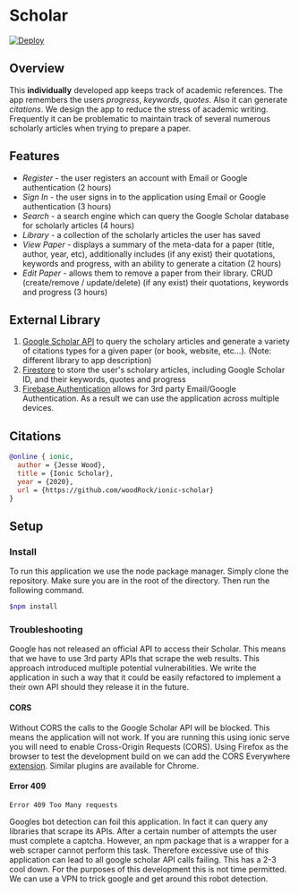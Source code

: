 # Scholar
[![Deploy](https://github.com/woodRock/ionic-scholar/actions/workflows/deploy.yml/badge.svg)](https://github.com/woodRock/ionic-scholar/actions/workflows/deploy.yml)

## Overview

This **individually** developed app keeps track of academic references. The app remembers the users _progress_, _keywords_, _quotes_. Also it can generate _citations_. We design the app to reduce the stress of academic writing. Frequently it can be problematic to maintain track of several numerous scholarly articles when trying to prepare a paper.

## Features

- _Register_ - the user registers an account with Email or Google authentication (2 hours)
- _Sign In_ - the user signs in to the application using Email or Google authentication (3 hours)
- _Search_ - a search engine which can query the Google Scholar database for scholarly articles (4 hours)
- _Library_ - a collection of the scholarly articles the user has saved
- _View Paper_ - displays a summary of the meta-data for a paper (title, author, year, etc), additionally includes (if any exist) their quotations, keywords and progress, with an ability to generate a citation (2 hours)
- _Edit Paper_ - allows them to remove a paper from their library. CRUD (create/remove / update/delete) (if any exist) their quotations, keywords and progress (3 hours)

## External Library

1. [Google Scholar API](https://www.npmjs.com/package/scholarly) to query the scholary articles and generate a variety of citations types for a given paper (or book, website, etc...). (Note: different library to app description)
2. [Firestore](https://firebase.google.com/docs/firestore) to store the user's scholary articles, including Google Scholar ID, and their keywords, quotes and progress
3. [Firebase Authentication](https://firebase.google.com/docs/auth) allows for 3rd party Email/Google Authentication. As a result we can use the application across multiple devices.

## Citations
```bib
@online { ionic,
  author = {Jesse Wood},
  title = {Ionic Scholar},
  year = {2020},
  url = {https://github.com/woodRock/ionic-scholar}
}
```

## Setup

### Install

To run this application we use the node package manager. Simply clone the repository. Make sure you are in the root of the directory. Then run the following command.

```bash
$npm install
```

### Troubleshooting

Google has not released an official API to access their Scholar. This means that we have to use 3rd party APIs that scrape the web results. This approach introduced multiple potential vulnerabilities. We write the application in such a way that it could be easily refactored to implement a their own API should they release it in the future.

#### CORS

Without CORS the calls to the Google Scholar API will be blocked. This means the application will not work. If you are running this using ionic serve you will need to enable Cross-Origin Requests (CORS). Using Firefox as the browser to test the development build on we can add the CORS Everywhere [extension](https://addons.mozilla.org/en-US/firefox/addon/cors-everywhere/). Similar plugins are available for Chrome.

#### Error 409

```
Error 409 Too Many requests
```

Googles bot detection can foil this application. In fact it can query any libraries that scrape its APIs. After a certain number of attempts the user must complete a captcha. However, an npm package that is a wrapper for a web scraper cannot perform this task. Therefore excessive use of this application can lead to all google scholar API calls failing. This has a 2-3 cool down. For the purposes of this development this is not time permitted. We can use a VPN to trick google and get around this robot detection.
